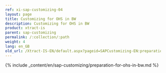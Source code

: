 ```yaml
---
ref: xi-sap-customizing-04
layout: page
title: Customizing for OHS in BW
description: Customizing for OHS in BW
product: xtract-is
parent: sap-customizing
permalink: /:collection/:path
weight: 4
lang: en_GB
old_url: /Xtract-IS-EN/default.aspx?pageid=SAPCustomizing-EN:preparation-for-ohs-in-bw
---
```

{% include _content/en/sap-customizing/preparation-for-ohs-in-bw.md  %}